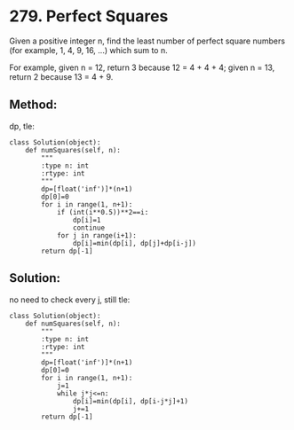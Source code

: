 # 279. Perfect Squares

Given a positive integer n, find the least number of perfect square numbers (for example, 1, 4, 9, 16, ...) which sum to n.

For example, given n = 12, return 3 because 12 = 4 + 4 + 4; given n = 13, return 2 because 13 = 4 + 9.

## Method:

dp, tle:

    class Solution(object):
        def numSquares(self, n):
            """
            :type n: int
            :rtype: int
            """
            dp=[float('inf')]*(n+1)
            dp[0]=0
            for i in range(1, n+1):
                if (int(i**0.5))**2==i:
                    dp[i]=1
                    continue
                for j in range(i+1):
                    dp[i]=min(dp[i], dp[j]+dp[i-j])
            return dp[-1]
            
## Solution:

no need to check every j, still tle:

    class Solution(object):
        def numSquares(self, n):
            """
            :type n: int
            :rtype: int
            """
            dp=[float('inf')]*(n+1)
            dp[0]=0
            for i in range(1, n+1):
                j=1
                while j*j<=n:
                    dp[i]=min(dp[i], dp[i-j*j]+1)
                    j+=1
            return dp[-1]
